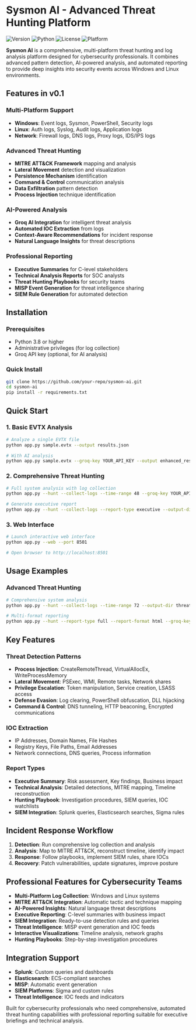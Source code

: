 # Sysmon AI - Advanced Threat Hunting Platform

![Version](https://img.shields.io/badge/version-0.1-blue)
![Python](https://img.shields.io/badge/python-3.8+-green)
![License](https://img.shields.io/badge/license-MIT-green)
![Platform](https://img.shields.io/badge/platform-Windows%20%7C%20Linux-lightgrey)

**Sysmon AI** is a comprehensive, multi-platform threat hunting and log analysis platform designed for cybersecurity professionals. It combines advanced pattern detection, AI-powered analysis, and automated reporting to provide deep insights into security events across Windows and Linux environments.

## Features in v0.1

### Multi-Platform Support
- **Windows**: Event logs, Sysmon, PowerShell, Security logs
- **Linux**: Auth logs, Syslog, Audit logs, Application logs
- **Network**: Firewall logs, DNS logs, Proxy logs, IDS/IPS logs

### Advanced Threat Hunting
- **MITRE ATT&CK Framework** mapping and analysis
- **Lateral Movement** detection and visualization
- **Persistence Mechanism** identification
- **Command & Control** communication analysis
- **Data Exfiltration** pattern detection
- **Process Injection** technique identification

### AI-Powered Analysis
- **Groq AI Integration** for intelligent threat analysis
- **Automated IOC Extraction** from logs
- **Context-Aware Recommendations** for incident response
- **Natural Language Insights** for threat descriptions

### Professional Reporting
- **Executive Summaries** for C-level stakeholders
- **Technical Analysis Reports** for SOC analysts
- **Threat Hunting Playbooks** for security teams
- **MISP Event Generation** for threat intelligence sharing
- **SIEM Rule Generation** for automated detection

## Installation

### Prerequisites
- Python 3.8 or higher
- Administrative privileges (for log collection)
- Groq API key (optional, for AI analysis)

### Quick Install
```bash
git clone https://github.com/your-repo/sysmon-ai.git
cd sysmon-ai
pip install -r requirements.txt
```

## Quick Start

### 1. Basic EVTX Analysis
```bash
# Analyze a single EVTX file
python app.py sample.evtx --output results.json

# With AI analysis
python app.py sample.evtx --groq-key YOUR_API_KEY --output enhanced_results.json
```

### 2. Comprehensive Threat Hunting
```bash
# Full system analysis with log collection
python app.py --hunt --collect-logs --time-range 48 --groq-key YOUR_API_KEY

# Generate executive report
python app.py --hunt --collect-logs --report-type executive --output-dir ./hunt_results
```

### 3. Web Interface
```bash
# Launch interactive web interface
python app.py --web --port 8501

# Open browser to http://localhost:8501
```

## Usage Examples

### Advanced Threat Hunting
```bash
# Comprehensive system analysis
python app.py --hunt --collect-logs --time-range 72 --output-dir threat_hunt_2024

# Multi-format reporting
python app.py --hunt --report-type full --report-format html --groq-key sk-xxx
```

## Key Features

### Threat Detection Patterns
- **Process Injection**: CreateRemoteThread, VirtualAllocEx, WriteProcessMemory
- **Lateral Movement**: PSExec, WMI, Remote tasks, Network shares
- **Privilege Escalation**: Token manipulation, Service creation, LSASS access
- **Defense Evasion**: Log clearing, PowerShell obfuscation, DLL hijacking
- **Command & Control**: DNS tunneling, HTTP beaconing, Encrypted communications

### IOC Extraction
- IP Addresses, Domain Names, File Hashes
- Registry Keys, File Paths, Email Addresses
- Network connections, DNS queries, Process information

### Report Types
- **Executive Summary**: Risk assessment, Key findings, Business impact
- **Technical Analysis**: Detailed detections, MITRE mapping, Timeline reconstruction
- **Hunting Playbook**: Investigation procedures, SIEM queries, IOC watchlists
- **SIEM Integration**: Splunk queries, Elasticsearch searches, Sigma rules

## Incident Response Workflow

1. **Detection**: Run comprehensive log collection and analysis
2. **Analysis**: Map to MITRE ATT&CK, reconstruct timeline, identify impact
3. **Response**: Follow playbooks, implement SIEM rules, share IOCs
4. **Recovery**: Patch vulnerabilities, update signatures, improve posture

## Professional Features for Cybersecurity Teams

- **Multi-Platform Log Collection**: Windows and Linux systems
- **MITRE ATT&CK Integration**: Automatic tactic and technique mapping
- **AI-Powered Insights**: Natural language threat descriptions
- **Executive Reporting**: C-level summaries with business impact
- **SIEM Integration**: Ready-to-use detection rules and queries
- **Threat Intelligence**: MISP event generation and IOC feeds
- **Interactive Visualizations**: Timeline analysis, network graphs
- **Hunting Playbooks**: Step-by-step investigation procedures

## Integration Support

- **Splunk**: Custom queries and dashboards
- **Elasticsearch**: ECS-compliant searches
- **MISP**: Automatic event generation
- **SIEM Platforms**: Sigma and custom rules
- **Threat Intelligence**: IOC feeds and indicators

Built for cybersecurity professionals who need comprehensive, automated threat hunting capabilities with professional reporting suitable for executive briefings and technical analysis.
